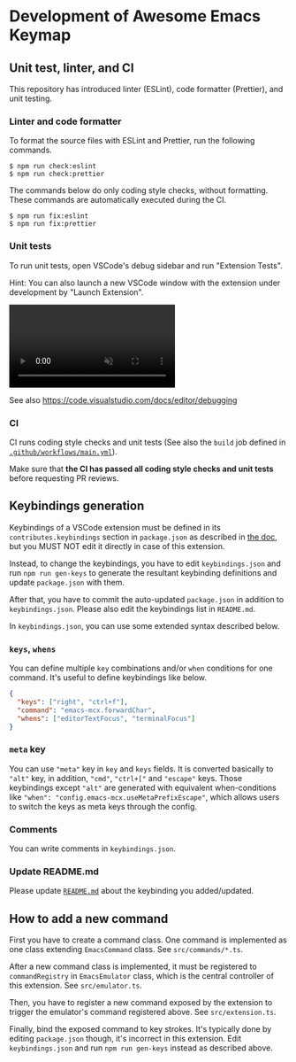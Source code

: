 # Development of Awesome Emacs Keymap

## Unit test, linter, and CI

This repository has introduced linter (ESLint), code formatter (Prettier), and unit testing.

### Linter and code formatter

To format the source files with ESLint and Prettier, run the following commands.

```shell
$ npm run check:eslint
$ npm run check:prettier
```

The commands below do only coding style checks, without formatting. These commands are automatically executed during the CI.

```
$ npm run fix:eslint
$ npm run fix:prettier
```

### Unit tests

To run unit tests, open VSCode's debug sidebar and run "Extension Tests".

Hint: You can also launch a new VSCode window with the extension under development by "Launch Extension".

<video autoplay loop muted playsinline controls>
  <source src="https://code.visualstudio.com/api/working-with-extensions/testing-extension/debug.mp4" type="video/mp4">
</video>

See also https://code.visualstudio.com/docs/editor/debugging

### CI

CI runs coding style checks and unit tests (See also the `build` job defined in [`.github/workflows/main.yml`](.github/workflows/main.yml)).

Make sure that **the CI has passed all coding style checks and unit tests** before requesting PR reviews.

## Keybindings generation

Keybindings of a VSCode extension must be defined in its `contributes.keybindings` section in `package.json` as described in [the doc](https://code.visualstudio.com/api/references/contribution-points#contributes.keybindings),
but you MUST NOT edit it directly in case of this extension.

Instead, to change the keybindings, you have to edit `keybindings.json` and run `npm run gen-keys` to generate the resultant keybinding definitions and update `package.json` with them.

After that, you have to commit the auto-updated `package.json` in addition to `keybindings.json`.
Please also edit the keybindings list in `README.md`.

In `keybindings.json`, you can use some extended syntax described below.

### `keys`, `whens`

You can define multiple `key` combinations and/or `when` conditions for one command.
It's useful to define keybindings like below.

```json
{
  "keys": ["right", "ctrl+f"],
  "command": "emacs-mcx.forwardChar",
  "whens": ["editorTextFocus", "terminalFocus"]
}
```

### `meta` key

You can use `"meta"` key in `key` and `keys` fields.
It is converted basically to `"alt"` key, in addition, `"cmd"`, `"ctrl+["` and `"escape"` keys.
Those keybindings except `"alt"` are generated with equivalent when-conditions like `"when": "config.emacs-mcx.useMetaPrefixEscape"`,
which allows users to switch the keys as meta keys through the config.

### Comments

You can write comments in `keybindings.json`.

### Update README.md

Please update [`README.md`](./README.md) about the keybinding you added/updated.

## How to add a new command

First you have to create a command class.
One command is implemented as one class extending `EmacsCommand` class.
See `src/commands/*.ts`.

After a new command class is implemented, it must be registered to `commandRegistry` in `EmacsEmulator` class, which is the central controller of this extension.
See `src/emulator.ts`.

Then, you have to register a new command exposed by the extension to trigger the emulator's command registered above.
See `src/extension.ts`.

Finally, bind the exposed command to key strokes.
It's typically done by editing `package.json` though, it's incorrect in this extension.
Edit `keybindings.json` and run `npm run gen-keys` instead as described above.

